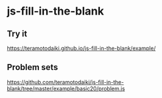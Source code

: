 # js-fill-in-the-blank

## Try it
https://teramotodaiki.github.io/js-fill-in-the-blank/example/

## Problem sets

https://github.com/teramotodaiki/js-fill-in-the-blank/tree/master/example/basic20/problem.js

